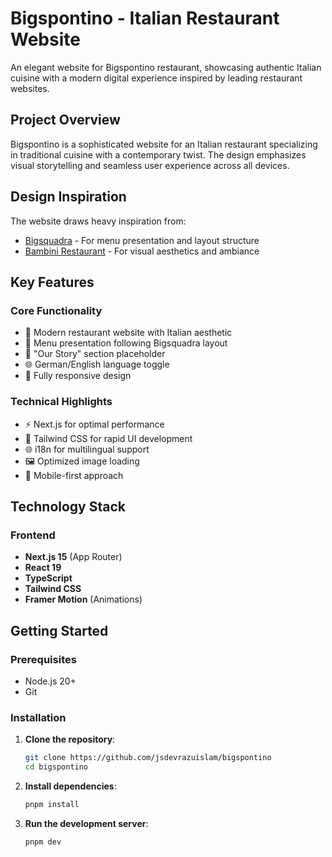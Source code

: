 # Bigspontino - Italian Restaurant Website

An elegant website for Bigspontino restaurant, showcasing authentic Italian cuisine with a modern digital experience inspired by leading restaurant websites.

## Project Overview

Bigspontino is a sophisticated website for an Italian restaurant specializing in traditional cuisine with a contemporary twist. The design emphasizes visual storytelling and seamless user experience across all devices.

## Design Inspiration

The website draws heavy inspiration from:
- [Bigsquadra](https://bigsquadra.com/en/) - For menu presentation and layout structure
- [Bambini Restaurant](https://bambini-restaurant.com/) - For visual aesthetics and ambiance

## Key Features

### Core Functionality
- 🍝 Modern restaurant website with Italian aesthetic
- 📜 Menu presentation following Bigsquadra layout
- 📖 "Our Story" section placeholder
- 🌐 German/English language toggle
- 📱 Fully responsive design

### Technical Highlights
- ⚡ Next.js for optimal performance
- 🎨 Tailwind CSS for rapid UI development
- 🌐 i18n for multilingual support
- 🖼️ Optimized image loading
- 📱 Mobile-first approach

## Technology Stack

### Frontend
- **Next.js 15** (App Router)
- **React 19**
- **TypeScript**
- **Tailwind CSS**
- **Framer Motion** (Animations)


## Getting Started

### Prerequisites
- Node.js 20+
- Git

### Installation

1. **Clone the repository**:
   ```bash
   git clone https://github.com/jsdevrazuislam/bigspontino
   cd bigspontino
2. **Install dependencies**:
   ```bash
   pnpm install
3. **Run the development server**:
   ```bash
   pnpm dev

